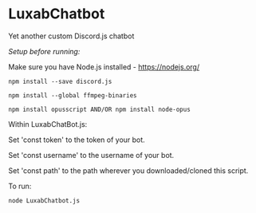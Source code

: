 # LuxabChatbot
Yet another custom Discord.js chatbot

*Setup before running:*

Make sure you have Node.js installed - https://nodejs.org/

    npm install --save discord.js

    npm install --global ffmpeg-binaries

    npm install opusscript AND/OR npm install node-opus

Within LuxabChatBot.js:

Set 'const token' to the token of your bot.

Set 'const username' to the username of your bot.

Set 'const path' to the path wherever you downloaded/cloned this script.

To run: 

    node LuxabChatbot.js
